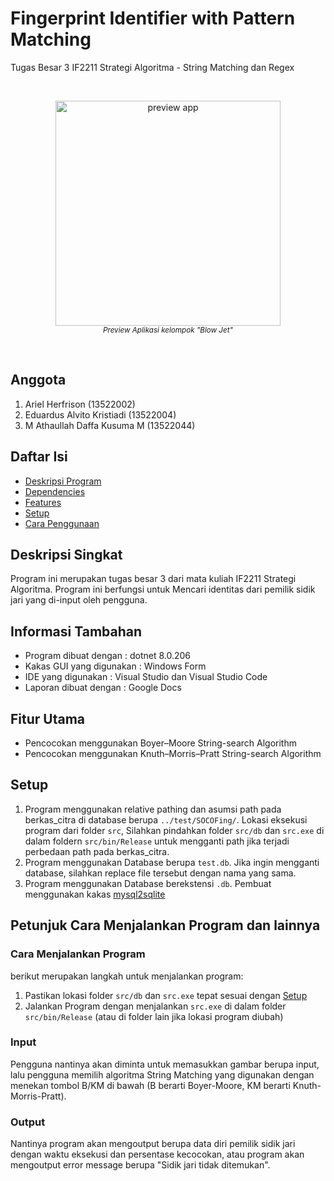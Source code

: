 # Fingerprint Identifier with Pattern Matching
Tugas Besar 3 IF2211 Strategi Algoritma - String Matching dan Regex

<br/>
<p align="center">
  <img height="360px" src="https://i.ibb.co.com/ChL3Hgq/blowjet.png" alt="preview app"/>
  <br>
  <a><i><sup>Preview Aplikasi kelompok "Blow Jet"</sup></i></a>
</p>
<br/>

## Anggota 
1. Ariel Herfrison (13522002)
2. Eduardus Alvito Kristiadi (13522004)
3. M Athaullah Daffa Kusuma M (13522044)

## Daftar Isi
* [Deskripsi Program](#deskripsi-singkat)
* [Dependencies](#informasi-tambahan)
* [Features](#fitur-utama)
* [Setup](#setup)
* [Cara Penggunaan](#petunjuk-cara-menjalankan-program-dan-lainnya)

## Deskripsi Singkat
Program ini merupakan tugas besar 3 dari mata kuliah IF2211 Strategi Algoritma. Program ini berfungsi untuk Mencari identitas dari pemilik sidik jari yang di-input oleh pengguna. 

## Informasi Tambahan
- Program dibuat dengan : dotnet 8.0.206
- Kakas GUI yang digunakan : Windows Form
- IDE yang digunakan : Visual Studio dan Visual Studio Code
- Laporan dibuat dengan : Google Docs 

## Fitur Utama
- Pencocokan menggunakan Boyer–Moore String-search Algorithm
- Pencocokan menggunakan Knuth–Morris–Pratt String-search Algorithm

## Setup
1. Program menggunakan relative pathing dan asumsi path pada berkas_citra di database berupa `../test/SOCOFing/`. Lokasi eksekusi program dari folder `src`, Silahkan pindahkan folder `src/db` dan `src.exe` di dalam foldern `src/bin/Release` untuk mengganti path jika terjadi perbedaan path pada berkas_citra.
2. Program menggunakan Database berupa `test.db`. Jika ingin mengganti database, silahkan replace file tersebut dengan nama yang sama.
3. Program menggunakan Database berekstensi `.db`. Pembuat menggunakan kakas [mysql2sqlite](https://github.com/dumblob/mysql2sqlite)

## Petunjuk Cara Menjalankan Program dan lainnya

### Cara Menjalankan Program
berikut merupakan langkah untuk menjalankan program:
1. Pastikan lokasi folder `src/db` dan `src.exe` tepat sesuai dengan [Setup](#setup)
2. Jalankan Program dengan menjalankan `src.exe` di dalam folder `src/bin/Release` (atau di folder lain jika lokasi program diubah)


### Input
Pengguna nantinya akan diminta untuk memasukkan gambar berupa input, lalu pengguna memilih algoritma String Matching yang digunakan dengan menekan tombol B/KM di bawah (B berarti Boyer-Moore, KM berarti Knuth-Morris-Pratt). 

### Output
Nantinya program akan mengoutput berupa data diri pemilik sidik jari dengan waktu eksekusi dan persentase kecocokan, atau program akan mengoutput error message berupa "Sidik jari tidak ditemukan".
